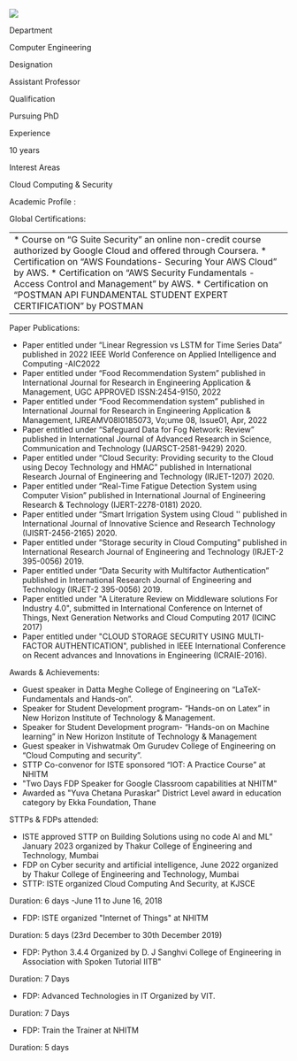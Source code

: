 [![](/sites/default/files/styles/faculty_images/public/2022-01/Rushikesh%20Rajendra%20Nikam.jpg?itok=AFK6WFuD)](/sites/default/files/2022-01/Rushikesh%20Rajendra%20Nikam.jpg)

Department

Computer Engineering

Designation

Assistant Professor

Qualification

Pursuing PhD

Experience

10 years

Interest Areas

Cloud Computing & Security

Academic Profile :

Global Certifications:

|  |
| --- |
| * Course on “G Suite Security” an online non-credit course authorized by Google Cloud and offered through Coursera. * Certification on “AWS Foundations- Securing Your AWS Cloud” by AWS. * Certification on “AWS Security Fundamentals - Access Control and Management” by AWS. * Certification on “POSTMAN API FUNDAMENTAL STUDENT EXPERT CERTIFICATION” by POSTMAN |

Paper Publications:

* Paper entitled under “Linear Regression vs LSTM for Time Series Data” published in 2022 IEEE World Conference on Applied Intelligence and Computing -AIC2022
* Paper entitled under “Food Recommendation System” published in International Journal for Research in Engineering Application & Management, UGC APPROVED ISSN:2454-9150, 2022
* Paper entitled under “Food Recommendation system” published in International Journal for Research in Engineering Application & Management, IJREAMV08I0185073, Vo;ume 08, Issue01, Apr, 2022
* Paper entitled under “Safeguard Data for Fog Network: Review” published in International Journal of Advanced Research in Science, Communication and Technology (IJARSCT-2581-9429) 2020.
* Paper entitled under “Cloud Security: Providing security to the Cloud using Decoy Technology and HMAC” published in International Research Journal of Engineering and Technology (IRJET-1207) 2020.
* Paper entitled under “Real-Time Fatigue Detection System using Computer Vision” published in International Journal of Engineering Research & Technology (IJERT-2278-0181) 2020.
* Paper entitled under “Smart Irrigation System using Cloud '' published in International Journal of Innovative Science and Research Technology (IJISRT-2456-2165) 2020.
* Paper entitled under “Storage security in Cloud Computing” published in International Research Journal of Engineering and Technology (IRJET-2 395-0056) 2019.
* Paper entitled under “Data Security with Multifactor Authentication” published in International Research Journal of Engineering and Technology (IRJET-2 395-0056) 2019.
* Paper entitled under "A Literature Review on Middleware solutions For Industry 4.0", submitted in International Conference on Internet of Things, Next Generation Networks and Cloud Computing 2017 (ICINC 2017)
* Paper entitled under "CLOUD STORAGE SECURITY USING MULTI-FACTOR AUTHENTICATION", published in IEEE International Conference on Recent advances and Innovations in Engineering (ICRAIE-2016).

Awards & Achievements:

* Guest speaker in Datta Meghe College of Engineering on “LaTeX- Fundamentals and Hands-on”.
* Speaker for Student Development program- “Hands-on on Latex” in New Horizon Institute of Technology & Management.
* Speaker for Student Development program- “Hands-on on Machine learning” in New Horizon Institute of Technology & Management
* Guest speaker in Vishwatmak Om Gurudev College of Engineering on “Cloud Computing and security”.
* STTP Co-convenor for ISTE sponsored “IOT: A Practice Course” at NHITM
* "Two Days FDP Speaker for Google Classroom capabilities at NHITM"
* Awarded as "Yuva Chetana Puraskar" District Level award in education category by Ekka Foundation, Thane

STTPs & FDPs attended:

* ISTE approved STTP on Building Solutions using no code AI and ML” January 2023 organized by Thakur College of Engineering and Technology, Mumbai
* FDP on Cyber security and artificial intelligence, June 2022 organized by Thakur College of Engineering and Technology, Mumbai
* STTP: ISTE organized Cloud Computing And Security, at KJSCE

Duration: 6 days -June 11 to June 16, 2018

* FDP: ISTE organized "Internet of Things" at NHITM

Duration: 5 days (23rd December to 30th December 2019)

* FDP: Python 3.4.4 Organized by D. J Sanghvi College of Engineering in Association with Spoken Tutorial IITB"

Duration: 7 Days

* FDP: Advanced Technologies in IT Organized by VIT.

Duration: 7 Days

* FDP: Train the Trainer at NHITM

Duration: 5 days